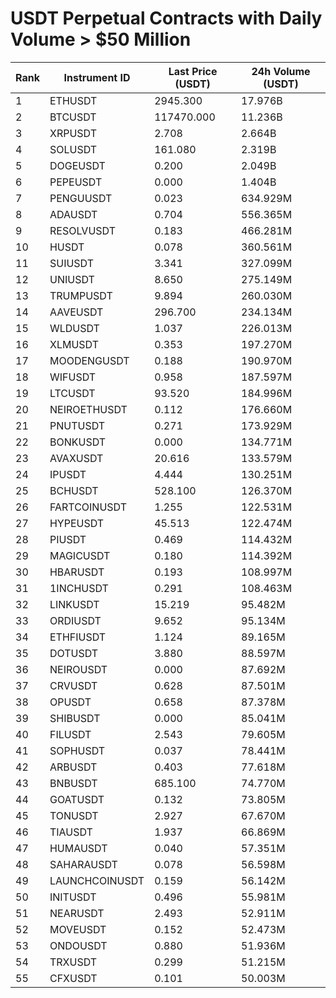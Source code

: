 # USDT Perpetual Contracts with Daily Volume > $50 Million

| Rank | Instrument ID | Last Price (USDT) | 24h Volume (USDT) |
|------|---------------|-------------------|-------------------|
| 1 | ETHUSDT | 2945.300 | 17.976B |
| 2 | BTCUSDT | 117470.000 | 11.236B |
| 3 | XRPUSDT | 2.708 | 2.664B |
| 4 | SOLUSDT | 161.080 | 2.319B |
| 5 | DOGEUSDT | 0.200 | 2.049B |
| 6 | PEPEUSDT | 0.000 | 1.404B |
| 7 | PENGUUSDT | 0.023 | 634.929M |
| 8 | ADAUSDT | 0.704 | 556.365M |
| 9 | RESOLVUSDT | 0.183 | 466.281M |
| 10 | HUSDT | 0.078 | 360.561M |
| 11 | SUIUSDT | 3.341 | 327.099M |
| 12 | UNIUSDT | 8.650 | 275.149M |
| 13 | TRUMPUSDT | 9.894 | 260.030M |
| 14 | AAVEUSDT | 296.700 | 234.134M |
| 15 | WLDUSDT | 1.037 | 226.013M |
| 16 | XLMUSDT | 0.353 | 197.270M |
| 17 | MOODENGUSDT | 0.188 | 190.970M |
| 18 | WIFUSDT | 0.958 | 187.597M |
| 19 | LTCUSDT | 93.520 | 184.996M |
| 20 | NEIROETHUSDT | 0.112 | 176.660M |
| 21 | PNUTUSDT | 0.271 | 173.929M |
| 22 | BONKUSDT | 0.000 | 134.771M |
| 23 | AVAXUSDT | 20.616 | 133.579M |
| 24 | IPUSDT | 4.444 | 130.251M |
| 25 | BCHUSDT | 528.100 | 126.370M |
| 26 | FARTCOINUSDT | 1.255 | 122.531M |
| 27 | HYPEUSDT | 45.513 | 122.474M |
| 28 | PIUSDT | 0.469 | 114.432M |
| 29 | MAGICUSDT | 0.180 | 114.392M |
| 30 | HBARUSDT | 0.193 | 108.997M |
| 31 | 1INCHUSDT | 0.291 | 108.463M |
| 32 | LINKUSDT | 15.219 | 95.482M |
| 33 | ORDIUSDT | 9.652 | 95.134M |
| 34 | ETHFIUSDT | 1.124 | 89.165M |
| 35 | DOTUSDT | 3.880 | 88.597M |
| 36 | NEIROUSDT | 0.000 | 87.692M |
| 37 | CRVUSDT | 0.628 | 87.501M |
| 38 | OPUSDT | 0.658 | 87.378M |
| 39 | SHIBUSDT | 0.000 | 85.041M |
| 40 | FILUSDT | 2.543 | 79.605M |
| 41 | SOPHUSDT | 0.037 | 78.441M |
| 42 | ARBUSDT | 0.403 | 77.618M |
| 43 | BNBUSDT | 685.100 | 74.770M |
| 44 | GOATUSDT | 0.132 | 73.805M |
| 45 | TONUSDT | 2.927 | 67.670M |
| 46 | TIAUSDT | 1.937 | 66.869M |
| 47 | HUMAUSDT | 0.040 | 57.351M |
| 48 | SAHARAUSDT | 0.078 | 56.598M |
| 49 | LAUNCHCOINUSDT | 0.159 | 56.142M |
| 50 | INITUSDT | 0.496 | 55.981M |
| 51 | NEARUSDT | 2.493 | 52.911M |
| 52 | MOVEUSDT | 0.152 | 52.473M |
| 53 | ONDOUSDT | 0.880 | 51.936M |
| 54 | TRXUSDT | 0.299 | 51.215M |
| 55 | CFXUSDT | 0.101 | 50.003M |
